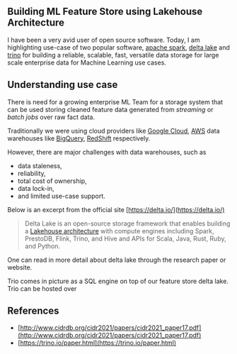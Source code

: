 Building ML Feature Store using Lakehouse Architecture
----------------------------------------------

I have been a very avid user of open source software.
Today, I am highlighting use-case of two popular software, [apache spark](https://spark.apache.org/),
[delta lake](https://delta.io/) and [trino](https://trino.io/)
for building a reliable, scalable, fast, versatile data storage
for large scale enterprise data for Machine Learning use cases.


##  Understanding use case

There is need for a growing enterprise ML Team for a storage system that can
be used storing cleaned feature data generated from *streaming* or *batch jobs* 
over raw fact data.


Traditionally we were using cloud providers like [Google Cloud](https://cloud.google.com/gcp/), [AWS](https://aws.amazon.com/) data warehouses 
like [BigQuery](https://cloud.google.com/bigquery/), [RedShift](https://aws.amazon.com/redshift/) respectively.

However, there are major challenges with data warehouses, such as
- data staleness,
- reliability,
- total cost of ownership,
- data lock-in,
- and limited use-case support.

Below is an excerpt from the official site [https://delta.io/](https://delta.io/)
> Delta Lake is an open-source storage framework that enables building a
[Lakehouse architecture](http://www.cidrdb.org/cidr2021/papers/cidr2021_paper17.pdf) with compute engines including Spark, PrestoDB, Flink, Trino, and Hive and APIs for Scala, Java, Rust, Ruby, and Python.

One can read in more detail about delta lake through the research paper or website.

Trio comes in picture as a SQL engine on top of our feature store delta lake.
Trio can be hosted over 

## References
- [http://www.cidrdb.org/cidr2021/papers/cidr2021_paper17.pdf](http://www.cidrdb.org/cidr2021/papers/cidr2021_paper17.pdf)
- [https://trino.io/paper.html](https://trino.io/paper.html)
